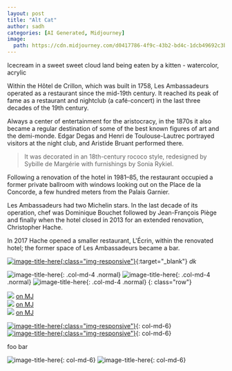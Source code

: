```yaml
---
layout: post
title: "Alt Cat"
author: sadh
categories: [AI Generated, Midjourney]
image:
  path: https://cdn.midjourney.com/d0417786-4f9c-43b2-bd4c-1dcb49692c3b/0_1.png
---
```


Icecream in a sweet sweet cloud land being eaten by a kitten - watercolor, acrylic


Within the Hôtel de Crillon, which was built in 1758, Les Ambassadeurs operated as a restaurant since the mid-19th century. It reached its peak of fame as a restaurant and nightclub (a café-concert) in the last three decades of the 19th century.

Always a center of entertainment for the aristocracy, in the 1870s it also became a regular destination of some of the best known figures of art and the demi-monde. Edgar Degas and Henri de Toulouse-Lautrec portrayed visitors at the night club, and Aristide Bruant performed there.

> It was decorated in an 18th-century rococo style, redesigned by Sybille de Margérie with furnishings by Sonia Rykiel.

Following a renovation of the hotel in 1981–85, the restaurant occupied a former private ballroom with windows looking out on the Place de la Concorde, a few hundred meters from the Palais Garnier.

Les Ambassadeurs had two Michelin stars. In the last decade of its operation, chef was Dominique Bouchet followed by Jean-François Piège and finally when the hotel closed in 2013 for an extended renovation, Christopher Hache.

In 2017 Hache opened a smaller restaurant, L'Écrin, within the renovated hotel; the former space of Les Ambassadeurs became a bar.

[![image-title-here](https://cdn.midjourney.com/99df4134-8964-4e9f-8eaa-19743dca63ad/0_3.png){:class="img-responsive"}](https://www.midjourney.com/app/jobs/4946900f-d807-4853-af29-7eb2537a61aa/){:target="\_blank"}
_dk_

![image-title-here](https://cdn.midjourney.com/8faee164-72aa-4cff-8c13-d115ecccd4dd/0_2.png){: .col-md-4 .normal}
![image-title-here](https://cdn.midjourney.com/99df4134-8964-4e9f-8eaa-19743dca63ad/0_3.png){: .col-md-4 .normal}
![image-title-here](https://cdn.midjourney.com/99df4134-8964-4e9f-8eaa-19743dca63ad/0_3.png){: .col-md-4 .normal}
{: class="row"}

<div class="row">
<div class="col-md-4 normal m-0">
<img src="https://cdn.midjourney.com/b8429df2-143c-49cd-85a7-f8976a373cda/0_1.png" class="m-0"/>
<a href="https://cdn.midjourney.com/b8429df2-143c-49cd-85a7-f8976a373cda/0_1.png">on MJ</a>
</div>
<div class="col-md-4 normal m-0">
<img src="https://cdn.midjourney.com/b8429df2-143c-49cd-85a7-f8976a373cda/0_1.png" class="m-0"/>
<a href="https://cdn.midjourney.com/b8429df2-143c-49cd-85a7-f8976a373cda/0_1.png">on MJ</a>
</div>
<div class="col-md-4 normal m-0">
<img src="https://cdn.midjourney.com/b8429df2-143c-49cd-85a7-f8976a373cda/0_1.png" class="m-0"/>
<a href="https://cdn.midjourney.com/b8429df2-143c-49cd-85a7-f8976a373cda/0_1.png">on MJ</a>
</div>
</div>

[![image-title-here](https://cdn.midjourney.com/99df4134-8964-4e9f-8eaa-19743dca63ad/0_3.png){:class="img-responsive"}](https://www.midjourney.com/app/jobs/4946900f-d807-4853-af29-7eb2537a61aa/){: col-md-6}
[![image-title-here](https://cdn.midjourney.com/99df4134-8964-4e9f-8eaa-19743dca63ad/0_3.png){:class="img-responsive"}](https://www.midjourney.com/app/jobs/4946900f-d807-4853-af29-7eb2537a61aa/){: col-md-6}

foo bar

![image-title-here](https://cdn.midjourney.com/8faee164-72aa-4cff-8c13-d115ecccd4dd/0_2.png){: col-md-6}
![image-title-here](https://cdn.midjourney.com/99df4134-8964-4e9f-8eaa-19743dca63ad/0_3.png){: col-md-6}
